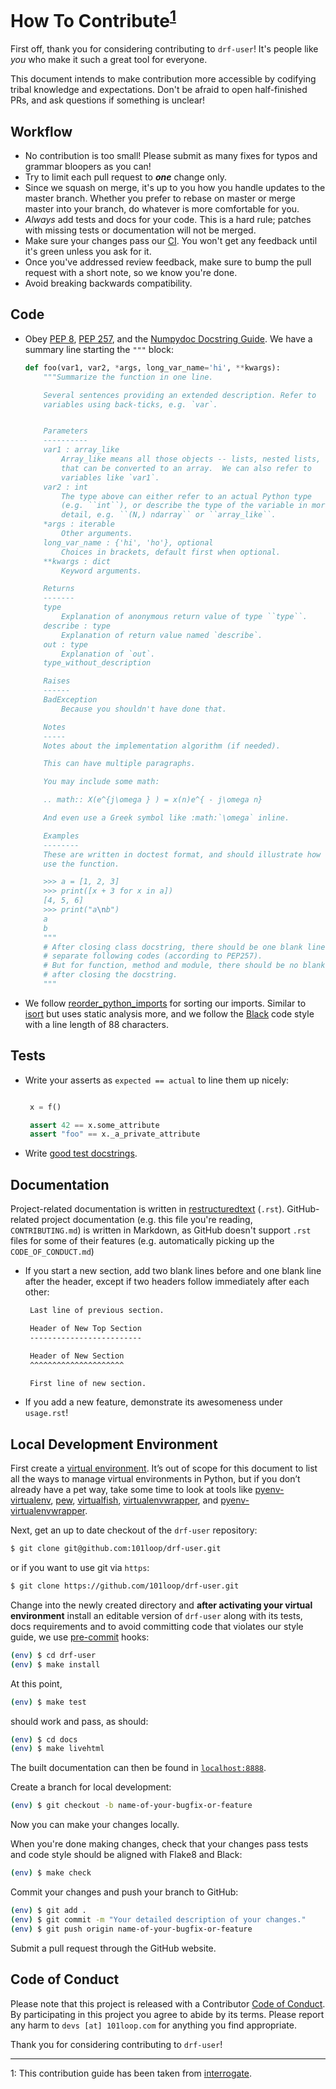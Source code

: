 # How To Contribute<sup>[1](#footnote-1)</sup>

First off, thank you for considering contributing to `drf-user`! It's people
like _you_ who make it such a great tool for everyone.

This document intends to make contribution more accessible by codifying tribal
knowledge and expectations. Don't be afraid to open half-finished PRs, and ask
questions if something is unclear!

## Workflow

* No contribution is too small! Please submit as many fixes for typos and
  grammar bloopers as you can!
* Try to limit each pull request to **_one_** change only.
* Since we squash on merge, it's up to you how you handle updates to the master
  branch. Whether you prefer to rebase on master or merge master into your
  branch, do whatever is more comfortable for you.
* _Always_ add tests and docs for your code. This is a hard rule; patches with
  missing tests or documentation will not be merged.
* Make sure your changes pass our [CI](https://github.com/101loop/drf-user/actions?query=workflow%3ACI). You won't get any feedback until it's green unless you ask for it.
* Once you've addressed review feedback, make sure to bump the pull request with
  a short note, so we know you're done.
* Avoid breaking backwards compatibility.

## Code

- Obey [PEP 8](https://www.python.org/dev/peps/pep-0008/),
  [PEP 257](https://www.python.org/dev/peps/pep-0257/), and the
  [Numpydoc Docstring Guide](https://numpydoc.readthedocs.io/en/latest/format.html). We have
  a summary line starting the `"""` block:

  ```python
  def foo(var1, var2, *args, long_var_name='hi', **kwargs):
      """Summarize the function in one line.

      Several sentences providing an extended description. Refer to
      variables using back-ticks, e.g. `var`.


      Parameters
      ----------
      var1 : array_like
          Array_like means all those objects -- lists, nested lists, etc. --
          that can be converted to an array.  We can also refer to
          variables like `var1`.
      var2 : int
          The type above can either refer to an actual Python type
          (e.g. ``int``), or describe the type of the variable in more
          detail, e.g. ``(N,) ndarray`` or ``array_like``.
      *args : iterable
          Other arguments.
      long_var_name : {'hi', 'ho'}, optional
          Choices in brackets, default first when optional.
      **kwargs : dict
          Keyword arguments.

      Returns
      -------
      type
          Explanation of anonymous return value of type ``type``.
      describe : type
          Explanation of return value named `describe`.
      out : type
          Explanation of `out`.
      type_without_description

      Raises
      ------
      BadException
          Because you shouldn't have done that.

      Notes
      -----
      Notes about the implementation algorithm (if needed).

      This can have multiple paragraphs.

      You may include some math:

      .. math:: X(e^{j\omega } ) = x(n)e^{ - j\omega n}

      And even use a Greek symbol like :math:`\omega` inline.

      Examples
      --------
      These are written in doctest format, and should illustrate how to
      use the function.

      >>> a = [1, 2, 3]
      >>> print([x + 3 for x in a])
      [4, 5, 6]
      >>> print("a\nb")
      a
      b
      """
      # After closing class docstring, there should be one blank line to
      # separate following codes (according to PEP257).
      # But for function, method and module, there should be no blank lines
      # after closing the docstring.
      """
  ```

- We follow
[reorder_python_imports](https://github.com/asottile/reorder_python_imports) for
sorting our imports. Similar to [isort](https://github.com/timothycrosley/isort)
but uses static analysis more, and we follow the
[Black](https://github.com/psf/black) code style with a line length of 88
characters.
<!-- As long as you run our full tox suite before committing, or install our [pre-commit](https://pre-commit.com/) hooks (ideally you'll do both -- see [Local Development Environment](#local-development-environment)), you won't have to spend any time on formatting your code at all. If you don't, CI will catch it for you -- but that seems like a waste of your time! -->

## Tests

- Write your asserts as `expected == actual` to line them up nicely:

  ```python

   x = f()

   assert 42 == x.some_attribute
   assert "foo" == x._a_private_attribute
  ```

<!-- * To run the test suite, all you need is a recent [tox](https://tox.readthedocs.io/). It will ensure the test suite runs with all dependencies against all Python versions just as it will in our CI. If you lack some Python versions, you can can always limit the environments like ``tox -e py35,py36`` (in that case you may want to look into [pyenv](https://github.com/pyenv/pyenv), which makes it very easy to install many different Python versions in parallel). -->

- Write [good test docstrings](https://jml.io/pages/test-docstrings.html).

## Documentation

Project-related documentation is written in
[restructuredtext](https://docutils.sourceforge.io/rst.html) (`.rst`).
GitHub-related project documentation (e.g. this file you're reading,
`CONTRIBUTING.md`) is written in Markdown, as GitHub doesn't support `.rst`
files for some of their features (e.g. automatically picking up the
`CODE_OF_CONDUCT.md`)

- If you start a new section, add two blank lines before and one blank line
  after the header, except if two headers follow immediately after each other:

  ```rst
   Last line of previous section.

   Header of New Top Section
   -------------------------

   Header of New Section
   ^^^^^^^^^^^^^^^^^^^^^

   First line of new section.
  ```

- If you add a new feature, demonstrate its awesomeness under `usage.rst`!

## Local Development Environment

<!-- You can (and should) run our test suite using [tox](https://tox.readthedocs.io/). However, you’ll probably want a more traditional environment as well. We highly recommend to develop using the latest Python 3 release because `interrogate` tries to take advantage of modern features whenever possible. -->

First create a [virtual environment](https://virtualenv.pypa.io/). It’s out of
scope for this document to list all the ways to manage virtual environments in
Python, but if you don’t already have a pet way, take some time to look at tools
like [pyenv-virtualenv](https://github.com/pyenv/pyenv-virtualenv),
[pew](https://github.com/berdario/pew),
[virtualfish](https://virtualfish.readthedocs.io/),
[virtualenvwrapper](https://virtualenvwrapper.readthedocs.io/), and
[pyenv-virtualenvwrapper](https://github.com/pyenv/pyenv-virtualenvwrapper).

Next, get an up to date checkout of the `drf-user` repository:

```sh
$ git clone git@github.com:101loop/drf-user.git
```

or if you want to use git via `https`:

```sh
$ git clone https://github.com/101loop/drf-user.git
```

Change into the newly created directory and **after activating your virtual environment** install an editable version of `drf-user` along with its tests, docs requirements and to avoid committing code that violates our style guide, we use [pre-commit](https://pre-commit.com/) hooks:

```sh
(env) $ cd drf-user
(env) $ make install
```

At this point,

```sh
(env) $ make test
```

should work and pass, as should:

```sh
(env) $ cd docs
(env) $ make livehtml
```

The built documentation can then be found in [`localhost:8888`](http://localhost:8888).

Create a branch for local development:

```sh
(env) $ git checkout -b name-of-your-bugfix-or-feature
```

Now you can make your changes locally.

When you're done making changes, check that your changes pass tests and code
style should be aligned with Flake8 and Black:

```sh
(env) $ make check
```

Commit your changes and push your branch to GitHub:

```sh
(env) $ git add .
(env) $ git commit -m "Your detailed description of your changes."
(env) $ git push origin name-of-your-bugfix-or-feature
```

Submit a pull request through the GitHub website.

## Code of Conduct

Please note that this project is released with a Contributor
[Code of Conduct](https://github.com/101loop/drf-user/blob/master/CODE_OF_CONDUCT.md).
By participating in this project you agree to abide by its terms. Please report
any harm to `devs [at] 101loop.com` for anything you find appropriate.

Thank you for considering contributing to `drf-user`!

---

<a name="footnote-1">1</a>: This contribution guide has been taken from
[interrogate](https://github.com/econchick/interrogate/).
